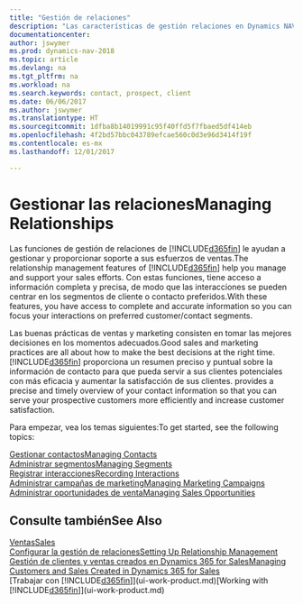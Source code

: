 ```yaml
---
title: "Gestión de relaciones"
description: "Las características de gestión relaciones en Dynamics NAV admiten las acciones de ventas y le permiten acceder a la información sobre contactos y clientes potenciales para que pueda atender a los clientes de forma eficaz."
documentationcenter: 
author: jswymer
ms.prod: dynamics-nav-2018
ms.topic: article
ms.devlang: na
ms.tgt_pltfrm: na
ms.workload: na
ms.search.keywords: contact, prospect, client
ms.date: 06/06/2017
ms.author: jswymer
ms.translationtype: HT
ms.sourcegitcommit: 1dfba8b14019991c95f40ffd5f7fbaed5df414eb
ms.openlocfilehash: 4f2bd57bbc043789efcae560c0d3e96d3414f19f
ms.contentlocale: es-mx
ms.lasthandoff: 12/01/2017

---
```

# <a name="managing-relationships"></a><span data-ttu-id="75a54-103">Gestionar las relaciones</span><span class="sxs-lookup"><span data-stu-id="75a54-103">Managing Relationships</span></span>
<span data-ttu-id="75a54-104">Las funciones de gestión de relaciones de [!INCLUDE[d365fin](includes/d365fin_md.md)] le ayudan a gestionar y proporcionar soporte a sus esfuerzos de ventas.</span><span class="sxs-lookup"><span data-stu-id="75a54-104">The relationship management features of [!INCLUDE[d365fin](includes/d365fin_md.md)] help you manage and support your sales efforts.</span></span> <span data-ttu-id="75a54-105">Con estas funciones, tiene acceso a información completa y precisa, de modo que las interacciones se pueden centrar en los segmentos de cliente o contacto preferidos.</span><span class="sxs-lookup"><span data-stu-id="75a54-105">With these features, you have access to complete and accurate information so you can focus your interactions on preferred customer/contact segments.</span></span>

<span data-ttu-id="75a54-106">Las buenas prácticas de ventas y marketing consisten en tomar las mejores decisiones en los momentos adecuados.</span><span class="sxs-lookup"><span data-stu-id="75a54-106">Good sales and marketing practices are all about how to make the best decisions at the right time.</span></span> [!INCLUDE[d365fin](includes/d365fin_md.md)]<span data-ttu-id="75a54-107"> proporciona un resumen preciso y puntual sobre la información de contacto para que pueda servir a sus clientes potenciales con más eficacia y aumentar la satisfacción de sus clientes.</span><span class="sxs-lookup"><span data-stu-id="75a54-107"> provides a precise and timely overview of your contact information so that you can serve your prospective customers more efficiently and increase customer satisfaction.</span></span>

<span data-ttu-id="75a54-108">Para empezar, vea los temas siguientes:</span><span class="sxs-lookup"><span data-stu-id="75a54-108">To get started, see the following topics:</span></span>

[<span data-ttu-id="75a54-109">Gestionar contactos</span><span class="sxs-lookup"><span data-stu-id="75a54-109">Managing Contacts</span></span>](marketing-contacts.md)  
[<span data-ttu-id="75a54-110">Administrar segmentos</span><span class="sxs-lookup"><span data-stu-id="75a54-110">Managing Segments</span></span>](marketing-segments.md)  
[<span data-ttu-id="75a54-111">Registrar interacciones</span><span class="sxs-lookup"><span data-stu-id="75a54-111">Recording Interactions</span></span>](marketing-interactions.md)  
[<span data-ttu-id="75a54-112">Administrar campañas de marketing</span><span class="sxs-lookup"><span data-stu-id="75a54-112">Managing Marketing Campaigns</span></span>](marketing-campaigns.md)  
[<span data-ttu-id="75a54-113">Administrar oportunidades de venta</span><span class="sxs-lookup"><span data-stu-id="75a54-113">Managing Sales Opportunities</span></span>](marketing-manage-sales-opportunities.md)

## <a name="see-also"></a><span data-ttu-id="75a54-114">Consulte también</span><span class="sxs-lookup"><span data-stu-id="75a54-114">See Also</span></span>
[<span data-ttu-id="75a54-115">Ventas</span><span class="sxs-lookup"><span data-stu-id="75a54-115">Sales</span></span>](sales-manage-sales.md)  
[<span data-ttu-id="75a54-116">Configurar la gestión de relaciones</span><span class="sxs-lookup"><span data-stu-id="75a54-116">Setting Up Relationship Management</span></span>](marketing-setup-marketing.md)  
[<span data-ttu-id="75a54-117">Gestión de clientes y ventas creados en Dynamics 365 for Sales</span><span class="sxs-lookup"><span data-stu-id="75a54-117">Managing Customers and Sales Created in Dynamics 365 for Sales</span></span>](marketing-integrate-dynamicscrm.md)  
<span data-ttu-id="75a54-118">[Trabajar con [!INCLUDE[d365fin](includes/d365fin_md.md)]](ui-work-product.md)</span><span class="sxs-lookup"><span data-stu-id="75a54-118">[Working with [!INCLUDE[d365fin](includes/d365fin_md.md)]](ui-work-product.md)</span></span>  


